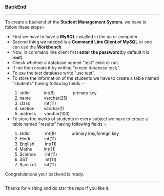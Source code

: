 <h3><b>BackEnd</b></h3>
<hr>
<p>
	To create a backend of the <b>Student Management System</b>, we have to follow these steps:-
	<ul>
		<li>First we have to have a <b>MySQL</b> installed in the pc or computer.	</li>
		<li>Second thing we needed is a <b>Command Line Client of MySQL</b> or one can use the <b>Workbench</b>.	</li>
		<li>Now, in command line client first <b>enter the password</b>(by default it is <b>root</b>).	</li>
		<li>Check whether a database named "test" exist or not.	</li>
		<li>If not then create it by writing "create database test;".	</li>
		<li>To use the test database write "use test".	</li>
		<li>To store the information of the students we have to create a table named "students" having following fields :-	</li>
		<ol>
			<li>stdId &nbsp; &nbsp; &nbsp; &nbsp; &nbsp; &nbsp;int(8) &nbsp; &nbsp; &nbsp; &nbsp; &nbsp; &nbsp; &nbsp; primary key	</li>
			<li>name &nbsp; &nbsp; &nbsp; &nbsp; &nbsp; varchar(25)	</li>
			<li>class  &nbsp; &nbsp; &nbsp; &nbsp; &nbsp; &nbsp;int(11)	</li>
			<li>section &nbsp; &nbsp; &nbsp; &nbsp;varchar(1)	</li>
			<li>address &nbsp; &nbsp; &nbsp; varchar(100)	</li>
		</ol>
		<li>To store the marks of students in every subject we have to create a table named "results" having following fields :-	</li>
		<ol>
			<li>stdId &nbsp; &nbsp; &nbsp; &nbsp; &nbsp; &nbsp; int(8) &nbsp; &nbsp; &nbsp; &nbsp; &nbsp; &nbsp; primary key,foreign key	</li>
			<li>Hindi &nbsp; &nbsp; &nbsp; &nbsp; &nbsp; &nbsp;int(11)	</li>
			<li>English &nbsp; &nbsp; &nbsp; &nbsp;&nbsp;int(11)	</li>
			<li>Maths &nbsp; &nbsp; &nbsp; &nbsp; &nbsp;int(11)	</li>
			<li>Science &nbsp; &nbsp; &nbsp; &nbsp;int(11)	</li>
			<li>SST &nbsp; &nbsp; &nbsp; &nbsp; &nbsp; &nbsp; &nbsp;int(11)	</li>
			<li>Sanskrit &nbsp; &nbsp; &nbsp; int(11)	</li>
		</ol>
	</ul>
	Congratulations your backend is ready.<br>
	<hr>
	Thanks for visiting and do star the repo if you like it.
</p>
